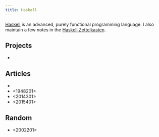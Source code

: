 ```yaml
---
title: Haskell
---
```


[Haskell](https://www.haskell.org/) is an advanced, purely functional programming language. I also maintain a few notes in the [Haskell Zettelkasten](https://haskell.zettel.page/).

## Projects

* <b6df4059>

## Articles

- <fa9766e6> 
- <1948201>
- <2014301>
- <2015401>

## Random

- <2002201>
